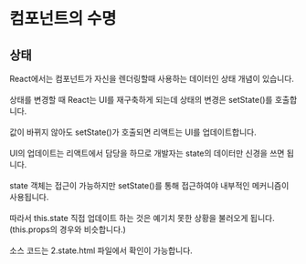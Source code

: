 # 컴포넌트의 수명

## 상태
React에서는 컴포넌트가 자신을 렌더링할때 사용하는 데이터인 상태 개념이 있습니다.<br></br>
상태를 변경할 때 React는 UI를 재구축하게 되는데 상태의 변경은 setState()를 호출합니다.<br></br>
값이 바뀌지 않아도 setState()가 호출되면 리액트는 UI를 업데이트합니다.<br></br>
UI의 업데이트는 리액트에서 담당을 하므로 개발자는 state의 데이터만 신경을 쓰면 됩니다.<br></br>
state 객체는 접근이 가능하지만 setState()를 통해 접근하여야 내부적인 메커니즘이 사용됩니다.<br></br>
따라서 this.state 직접 업데이트 하는 것은 예기치 못한 상황을 불러오게 됩니다. (this.props의 경우와 비슷합니다.)<br></br>
소스 코드는 2.state.html 파일에서 확인이 가능합니다. <br></br>
